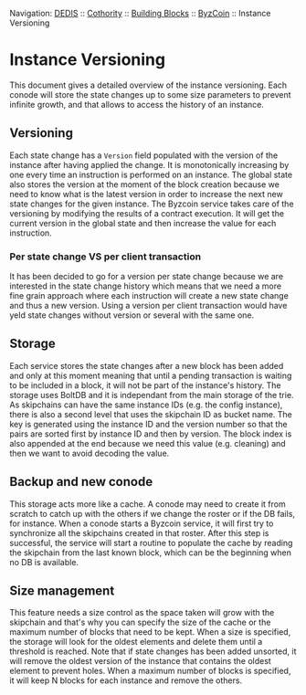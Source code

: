 Navigation: [DEDIS](https://github.com/dedis/doc/tree/master/README.md) ::
[Cothority](https://github.com/dedis/cothority/tree/master/README.md) ::
[Building Blocks](https://github.com/dedis/cothority/tree/master/doc/BuildingBlocks.md) ::
[ByzCoin](README.md) ::
Instance Versioning

# Instance Versioning

This document gives a detailed overview of the instance versioning. Each conode
will store the state changes up to some size parameters to prevent infinite
growth, and that allows to access the history of an instance.

## Versioning

Each state change has a `Version` field populated with the version of the instance
after having applied the change. It is monotonically increasing by one every time
an instruction is performed on an instance.
The global state also stores the version at the moment of the block creation because
we need to know what is the latest version in order to increase the next new
state changes for the given instance.
The Byzcoin service takes care of the versioning by modifying the results of a
contract execution. It will get the current version in the global state and then
increase the value for each instruction.

### Per state change VS per client transaction

It has been decided to go for a version per state change because we are interested
in the state change history which means that we need a more fine grain approach
where each instruction will create a new state change and thus a new version.
Using a version per client transaction would have yeld state changes without
version or several with the same one.

## Storage

Each service stores the state changes after a new block has been added and only
at this moment meaning that until a pending transaction is waiting to be included
in a block, it will not be part of the instance's history.
The storage uses BoltDB and it is independant from the main storage of the trie.
As skipchains can have the same instance IDs (e.g. the config instance), there is also a
second level that uses the skipchain ID as bucket name.
The key is generated using the instance ID and the
version number so that the pairs are sorted first by instance ID and then by
version. The block index is also appended at the end because we need this
value (e.g. cleaning) and then we want to avoid decoding the value.

## Backup and new conode

This storage acts more like a cache. A conode may need to create it
from scratch to catch up with the others if we change the roster or if the DB fails,
for instance.
When a conode starts a Byzcoin service, it will first try to synchronize all the
skipchains created in that roster. After this step is successful, the service will
start a routine to populate the cache by reading the skipchain from the last known
block, which can be the beginning when no DB is available.

## Size management

This feature needs a size control as the space taken will grow with the skipchain and
that's why you can specify the size of the cache or the maximum number of blocks that
need to be kept. When a size is specified, the storage will look for the oldest
elements and delete them until a threshold is reached. Note that if state
changes has been added unsorted, it will remove the oldest version of the instance
that contains the oldest element to prevent holes. When a maximum number of blocks
is specified, it will keep N blocks for each instance and remove the others.
